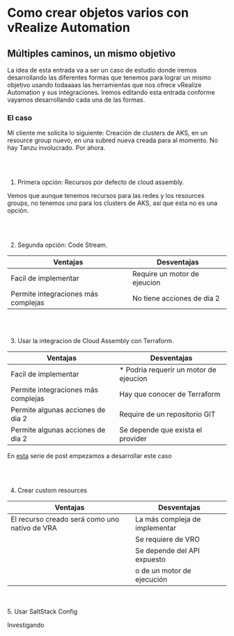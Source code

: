 <H1>Como crear objetos varios con vRealize Automation </H1>

<h2>Múltiples caminos, un mismo objetivo</h2>

La idea de esta entrada va a ser un caso de estudio donde iremos desarrollando las diferentes formas que tenemos para lograr un mismo objetivo usando todaaaas las herramientas que nos ofrece vRealize Automation y sus integraciones.
Iremos editando esta entrada conforme vayamos desarrollando cada una de las formas.

<h3>El caso</h3>
Mi cliente me solicita lo siguiente: Creación de clusters de AKS, en un resource group nuevo, en una subred nueva creada para al momento. 
No hay Tanzu involucrado. Por ahora. 

<br/><br/>

1. Primera opción: Recursos por defecto de cloud assembly.


Vemos que aunque tenemos recursos para las redes y los resources groups, no tenemos uno para los clusters de AKS, así que esta no es una opción.
                
<br/><br/>

2. Segunda opción: Code Stream.



|  Ventajas |  Desventajas     |
|-----------|------------------|
| Facil de  implementar| Require un motor de ejeucion |
|Permite integraciones más complejas| No tiene acciones de dia 2| 

<br/><br/>

3. Usar la integracion de Cloud Assembly con Terraform.

|  Ventajas |  Desventajas     |
|-----------|------------------|
| Facil de  implementar| * Podria requerir un motor de ejeucion |
|Permite integraciones más complejas| Hay que conocer de Terraform| 
|Permite algunas acciones de dia 2 | Require de un repositorio GIT |
|Permite algunas acciones de dia 2 | Se depende que exista el provider |

En <a href= https://lamaedelanube.github.io/2022/04/10/Terraform-VRA-Parte1.html>esta</a> serie de post empezamos a desarrollar este caso

<br/><br/>

4. Crear custom resources


|  Ventajas |  Desventajas     |
|-----------|------------------|
|El recurso creado será como uno nativo de VRA| La más compleja de implementar |
|| Se requiere de VRO |
|| Se depende del API expuesto | 
|| o de un motor de ejecución | 
          
<br/><br/>
5. Usar SaltStack  Config

Investigando
